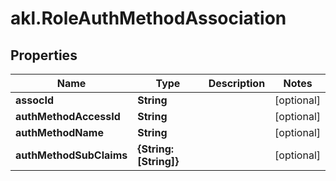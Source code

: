 # akl.RoleAuthMethodAssociation

## Properties

Name | Type | Description | Notes
------------ | ------------- | ------------- | -------------
**assocId** | **String** |  | [optional] 
**authMethodAccessId** | **String** |  | [optional] 
**authMethodName** | **String** |  | [optional] 
**authMethodSubClaims** | **{String: [String]}** |  | [optional] 


